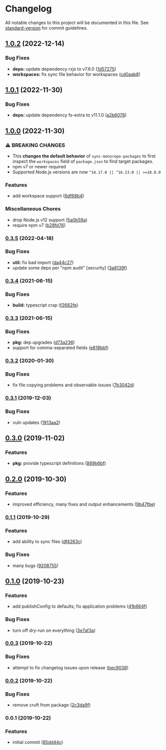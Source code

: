 # Changelog

All notable changes to this project will be documented in this file. See [standard-version](https://github.com/conventional-changelog/standard-version) for commit guidelines.

## [1.0.2](https://github.com/boneskull/sync-monorepo-packages/compare/v1.0.1...v1.0.2) (2022-12-14)


### Bug Fixes

* **deps:** update dependency rxjs to v7.6.0 ([1d57275](https://github.com/boneskull/sync-monorepo-packages/commit/1d57275bcfb17619ebb51cfb064a99f00e545e77))
* **workspaces:** fix sync file behavior for workspaces ([cd0aab8](https://github.com/boneskull/sync-monorepo-packages/commit/cd0aab8cca2c2719cca2ada500239579286b0bec))

## [1.0.1](https://github.com/boneskull/sync-monorepo-packages/compare/v1.0.0...v1.0.1) (2022-11-30)


### Bug Fixes

* **deps:** update dependency fs-extra to v11.1.0 ([a2b6078](https://github.com/boneskull/sync-monorepo-packages/commit/a2b6078bdb46c32fc99d9f3c371c4f1a87fdf204))

## [1.0.0](https://github.com/boneskull/sync-monorepo-packages/compare/v0.3.5...v1.0.0) (2022-11-30)


### ⚠ BREAKING CHANGES

* This **changes the default behavior** of `sync-monorepo-packages` to first inspect the `workspaces` field of `package.json` to find target packages.
* npm v7 or newer required
* Supported Node.js versions are now `^14.17.0 || ^16.13.0 || >=18.0.0`

### Features

* add workspace support ([6df68b4](https://github.com/boneskull/sync-monorepo-packages/commit/6df68b44410bdc693c276486e84f888126bd42aa))


### Miscellaneous Chores

* drop Node.js v12 support ([5a0b59a](https://github.com/boneskull/sync-monorepo-packages/commit/5a0b59ac1bee92c8d538897d23c39ce3af8779bf))
* require npm v7 ([b28fd76](https://github.com/boneskull/sync-monorepo-packages/commit/b28fd766c1dca7f87c721e3273c1260a18173e91))

### [0.3.5](https://github.com/boneskull/sync-monorepo-packages/compare/v0.3.4...v0.3.5) (2022-04-18)

### Bug Fixes

- **util:** fix bad import ([da44c27](https://github.com/boneskull/sync-monorepo-packages/commit/da44c27bfadedcc9d66e47535435a6b91adc893e))
- update some deps per "npm audit" [security] ([3a8139f](https://github.com/boneskull/sync-monorepo-packages/commit/3a8139ff677667ced37a9d3b9366fb2a2560c1a0))

### [0.3.4](https://github.com/boneskull/sync-monorepo-packages/compare/v0.3.3...v0.3.4) (2021-06-15)

### Bug Fixes

- **build:** typescript crap ([f2682fe](https://github.com/boneskull/sync-monorepo-packages/commit/f2682fe497774576f14daebb6c055852fe93d3a1))

### [0.3.3](https://github.com/boneskull/sync-monorepo-packages/compare/v0.3.2...v0.3.3) (2021-06-15)

### Bug Fixes

- **pkg:** dep upgrades ([d73a236](https://github.com/boneskull/sync-monorepo-packages/commit/d73a23696331d328f5f10ab59022dc37febbeaeb))
- support for comma-separated fields ([e818bbf](https://github.com/boneskull/sync-monorepo-packages/commit/e818bbfca226b502a3d01148c4dcd8b89b751604))

### [0.3.2](https://github.com/boneskull/sync-monorepo-packages/compare/v0.3.1...v0.3.2) (2020-01-30)

### Bug Fixes

- fix file copying problems and observable issues ([7b3042d](https://github.com/boneskull/sync-monorepo-packages/commit/7b3042d54bb150cdb8954d5dfd2ed51cb49b4201))

### [0.3.1](https://github.com/boneskull/sync-monorepo-packages/compare/v0.3.0...v0.3.1) (2019-12-03)

### Bug Fixes

- vuln updates ([1913aa2](https://github.com/boneskull/sync-monorepo-packages/commit/1913aa2da41ba6b72448f73da85b0fd4c515ea35))

## [0.3.0](https://github.com/boneskull/sync-monorepo-packages/compare/v0.2.0...v0.3.0) (2019-11-02)

### Features

- **pkg:** provide typescript definitions ([889b6bf](https://github.com/boneskull/sync-monorepo-packages/commit/889b6bf82baa45dc3b71a89b04c3ef1148bb594a))

## [0.2.0](https://github.com/boneskull/sync-monorepo-packages/compare/v0.1.1...v0.2.0) (2019-10-30)

### Features

- improved efficiency, many fixes and output enhancements ([9b47fbe](https://github.com/boneskull/sync-monorepo-packages/commit/9b47fbe29e5d0223ff84f657300aa4bbafa737cd))

### [0.1.1](https://github.com/boneskull/sync-monorepo-packages/compare/v0.1.0...v0.1.1) (2019-10-29)

### Features

- add ability to sync files ([df4263c](https://github.com/boneskull/sync-monorepo-packages/commit/df4263cf697ac178eb38bfe352f51da3a5516379))

### Bug Fixes

- many bugs ([9208755](https://github.com/boneskull/sync-monorepo-packages/commit/920875509c4b316b51c9682d6eafa815c399037b))

## [0.1.0](https://github.com/boneskull/sync-monorepo-packages/compare/v0.0.3...v0.1.0) (2019-10-23)

### Features

- add publishConfig to defaults; fix application problems ([41b664f](https://github.com/boneskull/sync-monorepo-packages/commit/41b664f554a61b79f645e203772b9b1d765b601a))

### Bug Fixes

- turn off dry-run on everything ([3e7af3a](https://github.com/boneskull/sync-monorepo-packages/commit/3e7af3ac2bd4716c287108d8aaa44d292bacb84f))

### [0.0.3](https://github.com/boneskull/sync-monorepo-packages/compare/v0.0.2...v0.0.3) (2019-10-22)

### Bug Fixes

- attempt to fix changelog issues upon release ([bec9038](https://github.com/boneskull/sync-monorepo-packages/commit/bec903859b0a7291468813d0c76987018600e5e3))

### [0.0.2](https://github.com/boneskull/sync-monorepo-packages/compare/v0.0.1...v0.0.2) (2019-10-22)

### Bug Fixes

- remove cruft from package ([2c3da9f](https://github.com/boneskull/sync-monorepo-packages/commit/2c3da9f1085b338c3199e5cc5c98923cb293f2b2))

### 0.0.1 (2019-10-22)

### Features

- initial commit ([85dd44c](https://github.com/boneskull/sync-monorepo-packages/commit/85dd44ce3cbf7ac40f82400a89ad3b45295b9e7d))
